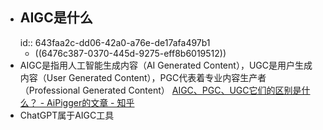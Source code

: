 - ## AIGC是什么
  id:: 643faa2c-dd06-42a0-a76e-de17afa497b1
	- ((6476c387-0370-445d-9275-eff8b6019512))
- AIGC是指用人工智能生成内容（AI Generated Content），UGC是用户生成内容（User Generated Content），PGC代表着专业内容生产者（Professional Generated Content） [AIGC、PGC、UGC它们的区别是什么？ - AiPigger的文章 - 知乎](https://zhuanlan.zhihu.com/p/608775087)
- ChatGPT属于AIGC工具
